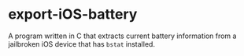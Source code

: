 # export-iOS-battery
A program written in C that extracts current battery information from a jailbroken iOS device that has ``bstat`` installed.
